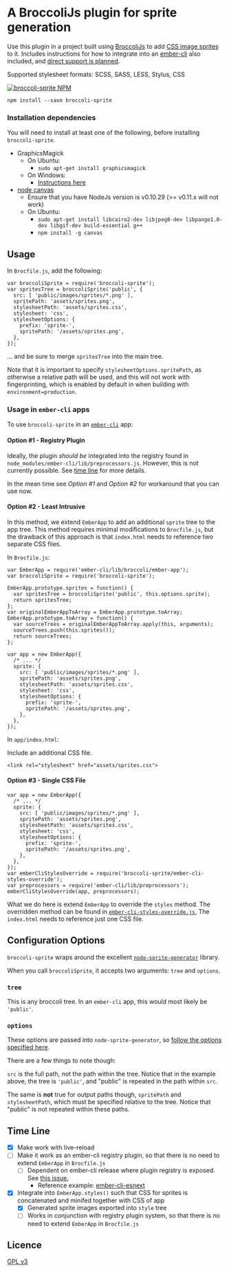 # A BroccoliJs plugin for sprite generation

Use this plugin in a project built using
[BroccoliJs](https://github.com/broccolijs/broccoli) to add
[CSS image sprites](http://css-tricks.com/css-sprites/) to it.
Includes instructions for how to integrate into an
[ember-cli](https://github.com/bguiz/broccoli-sprite) also included,
and [direct support is planned](#time-line).

Supported stylesheet formats: SCSS, SASS, LESS, Stylus, CSS

[![broccoli-sprite NPM](https://nodei.co/npm/broccoli-sprite.png?compact=true)](https://github.com/bguiz/broccoli-sprite)

    npm install --save broccoli-sprite

### Installation dependencies

You will need to install at least one of the following,
before installing `broccoli-sprite`.

- GraphicsMagick
  - On Ubuntu:
    - `sudo apt-get install graphicsmagick`
  - On Windows:
    - [Instructions here](http://www.graphicsmagick.org/INSTALL-windows.html)
- [node canvas](https://github.com/LearnBoost/node-canvas/wiki "node canvas installation instructions")
  - Ensure that you have NodeJs version is v0.10.29 (>= v0.11.x will not work)
  - On Ubuntu:
    - `sudo apt-get install libcairo2-dev libjpeg8-dev libpango1.0-dev libgif-dev build-essential g++`
    - `npm install -g canvas`

## Usage

In `Brocfile.js`, add the following:

    var broccoliSprite = require('broccoli-sprite');
    var spritesTree = broccoliSprite('public', {
      src: [ 'public/images/sprites/*.png' ],
      spritePath: 'assets/sprites.png',
      stylesheetPath: 'assets/sprites.css',
      stylesheet: 'css',
      stylesheetOptions: {
        prefix: 'sprite-',
        spritePath: '/assets/sprites.png',
      },
    });

&hellip; and be sure to merge `spritesTree` into the main tree.

Note that it is important to specify `stylesheetOptions.spritePath`,
as otherwise a relative path will be used,
and this will not work with fingerprinting,
which is enabled by default in when building with `environment=production`.

### Usage in `ember-cli` apps

To use `broccoli-sprite` in an [`ember-cli`](https://github.com/stefanpenner/ember-cli) app:

#### Option #1 - Registry Plugin

Ideally, the plugin *should be* integrated into the registry found in
`node_modules/ember-cli/lib/preprocessors.js`.
However, this is not currently possible.
See [time line](#time-line) for more details.

In the mean time see *Option #1* and *Option #2* for workaround that you can use now.

#### Option #2 - Least Intrusive

In this method, we extend `EmberApp` to add an additional `sprite` tree
to the app tree.
This method requires minimal modifications to `Brocfile.js`,
but the drawback of this approach is that `index.html` needs to reference two
separate CSS files.

In `Brocfile.js`:

    var EmberApp = require('ember-cli/lib/broccoli/ember-app');
    var broccoliSprite = require('broccoli-sprite');

    EmberApp.prototype.sprites = function() {
      var spritesTree = broccoliSprite('public', this.options.sprite);
      return spritesTree;
    };
    var originalEmberAppToArray = EmberApp.prototype.toArray;
    EmberApp.prototype.toArray = function() {
      var sourceTrees = originalEmberAppToArray.apply(this, arguments);
      sourceTrees.push(this.sprites());
      return sourceTrees;
    };

    var app = new EmberApp({
      /* ... */
      sprite: {
        src: [ 'public/images/sprites/*.png' ],
        spritePath: 'assets/sprites.png',
        stylesheetPath: 'assets/sprites.css',
        stylesheet: 'css',
        stylesheetOptions: {
          prefix: 'sprite-',
          spritePath: '/assets/sprites.png',
        },
      },
    });

In `app/index.html`:

Include an additional CSS file.

    <link rel="stylesheet" href="assets/sprites.css">

#### Option #3 - Single CSS File

    var app = new EmberApp({
      /* ... */
      sprite: {
        src: [ 'public/images/sprites/*.png' ],
        spritePath: 'assets/sprites.png',
        stylesheetPath: 'assets/sprites.css',
        stylesheet: 'css',
        stylesheetOptions: {
          prefix: 'sprite-',
          spritePath: '/assets/sprites.png',
        },
      },
    });
    var emberCliStylesOverride = require('broccoli-sprite/ember-cli-styles-override');
    var preprocessors = require('ember-cli/lib/preprocessors');
    emberCliStylesOverride(app, preprocessors);

What we do here is extend `EmberApp` to override the `styles` method.
The overridden method can be found in [`ember-cli-styles-override.js`](https://github.com/bguiz/broccoli-sprite/blob/master/ember-cli-styles-override.js),
The `index.html` needs to reference just one CSS file.

## Configuration Options

`broccoli-sprite` wraps around the excellent
[`node-sprite-generator`](https://github.com/selaux/node-sprite-generator)
library.

When you call `broccoliSprite`, it accepts two arguments: `tree` and `options`.

### `tree`

This is any broccoli tree.
In an `ember-cli` app, this would most likely be `'public'`.

### `options`

These options are passed into `node-sprite-generator`,
so [follow the options specified here](https://github.com/selaux/node-sprite-generator#options "node-sprite-generator options").

There are a few things to note though:

`src` is the full path, not the path within the tree.
Notice that in the example above,
the tree is `'public'`, and "public" is repeated in the path within `src`.

The same is **not** true for output paths though,
`spritePath` and `stylesheetPath`,
which must be specified relative to the tree.
Notice that "public" is not repeated within these paths.

## Time Line

- [x] Make work with live-reload
- [ ] Make it work as an ember-cli registry plugin, so that there is no need to extend `EmberApp` in `Brocfile.js`
  - [ ] Dependent on ember-cli release where plugin registry is exposed. See [this issue](https://github.com/stefanpenner/ember-cli/issues/810),
    - Reference example: [ember-cli-esnext](https://github.com/rjackson/ember-cli-esnext/blob/master/index.js)
- [x] Integrate into `EmberApp.styles()` such that CSS for sprites is concatenated and minifed together with CSS of app
  - [x] Generated sprite images exported into `style` tree
  - [ ] Works in conjunction with registry plugin system, so that there is no need to extend `EmberApp` in `Brocfile.js`

## Licence

[GPL v3](http://opensource.org/licenses/GPL-3.0)
